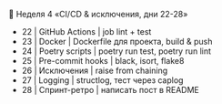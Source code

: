 📅 Неделя 4 «CI/CD & исключения, дни 22-28»
- 22 | GitHub Actions | job lint + test
- 23 | Docker | Dockerfile для проекта, build & push
- 24 | Poetry scripts | poetry run test, poetry run lint
- 25 | Pre-commit hooks | black, isort, flake8
- 26 | Исключения | raise from chaining
- 27 | Logging | structlog, тест через caplog
- 28 | Спринт-ретро | написать пост в README
